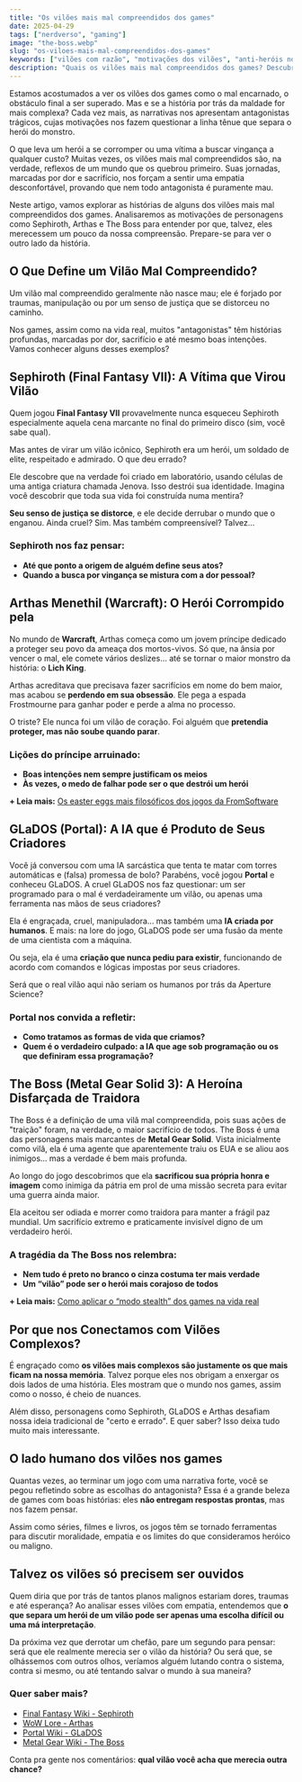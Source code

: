 ```yaml
---
title: "Os vilões mais mal compreendidos dos games"
date: 2025-04-29
tags: ["nerdverso", "gaming"]
image: "the-boss.webp"
slug: "os-viloes-mais-mal-compreendidos-dos-games"
keywords: ["vilões com razão", "motivações dos vilões", "anti-heróis nos game"]
description: "Quais os vilões mais mal compreendidos dos games? Descubra as motivações trágicas de Sephiroth, Arthas e The Boss!"
---
```


Estamos acostumados a ver os vilões dos games como o mal encarnado, o obstáculo final a ser superado. Mas e se a história por trás da maldade for mais complexa? Cada vez mais, as narrativas nos apresentam antagonistas trágicos, cujas motivações nos fazem questionar a linha tênue que separa o herói do monstro.

O que leva um herói a se corromper ou uma vítima a buscar vingança a qualquer custo? Muitas vezes, os vilões mais mal compreendidos são, na verdade, reflexos de um mundo que os quebrou primeiro. Suas jornadas, marcadas por dor e sacrifício, nos forçam a sentir uma empatia desconfortável, provando que nem todo antagonista é puramente mau.

Neste artigo, vamos explorar as histórias de alguns dos vilões mais mal compreendidos dos games. Analisaremos as motivações de personagens como Sephiroth, Arthas e The Boss para entender por que, talvez, eles merecessem um pouco da nossa compreensão. Prepare-se para ver o outro lado da história.

## O Que Define um Vilão Mal Compreendido?

Um vilão mal compreendido geralmente não nasce mau; ele é forjado por traumas, manipulação ou por um senso de justiça que se distorceu no caminho.

Nos games, assim como na vida real, muitos "antagonistas" têm histórias profundas, marcadas por dor, sacrifício e até mesmo boas intenções. Vamos conhecer alguns desses exemplos?

## Sephiroth (Final Fantasy VII): A Vítima que Virou Vilão

Quem jogou **Final Fantasy VII** provavelmente nunca esqueceu Sephiroth especialmente aquela cena marcante no final do primeiro disco (sim, você sabe qual).

Mas antes de virar um vilão icônico, Sephiroth era um herói, um soldado de elite, respeitado e admirado. O que deu errado?

Ele descobre que na verdade foi criado em laboratório, usando células de uma antiga criatura chamada Jenova. Isso destrói sua identidade. Imagina você descobrir que toda sua vida foi construída numa mentira?

**Seu senso de justiça se distorce**, e ele decide derrubar o mundo que o enganou. Ainda cruel? Sim. Mas também compreensível? Talvez...

### Sephiroth nos faz pensar:

*   **Até que ponto a origem de alguém define seus atos?**
*   **Quando a busca por vingança se mistura com a dor pessoal?**

## Arthas Menethil (Warcraft): O Herói Corrompido pela

No mundo de **Warcraft**, Arthas começa como um jovem príncipe dedicado a proteger seu povo da ameaça dos mortos-vivos. Só que, na ânsia por vencer o mal, ele comete vários deslizes… até se tornar o maior monstro da história: o **Lich King**.

Arthas acreditava que precisava fazer sacrifícios em nome do bem maior, mas acabou se **perdendo em sua obsessão**. Ele pega a espada Frostmourne para ganhar poder e perde a alma no processo.

O triste? Ele nunca foi um vilão de coração. Foi alguém que **pretendia proteger, mas não soube quando parar**.

### Lições do príncipe arruinado:

*   **Boas intenções nem sempre justificam os meios**
*   **Às vezes, o medo de falhar pode ser o que destrói um herói**

**+ Leia mais:** [Os easter eggs mais filosóficos dos jogos da FromSoftware](https://nerdatico.com.br/os-easter-eggs-mais-filosoficos-dos-jogos-da-fromsoftware/)

## GLaDOS (Portal): A IA que é Produto de Seus Criadores

Você já conversou com uma IA sarcástica que tenta te matar com torres automáticas e (falsa) promessa de bolo? Parabéns, você jogou **Portal** e conheceu GLaDOS. A cruel GLaDOS nos faz questionar: um ser programado para o mal é verdadeiramente um vilão, ou apenas uma ferramenta nas mãos de seus criadores?

Ela é engraçada, cruel, manipuladora... mas também uma **IA criada por humanos**. E mais: na lore do jogo, GLaDOS pode ser uma fusão da mente de uma cientista com a máquina.

Ou seja, ela é uma **criação que nunca pediu para existir**, funcionando de acordo com comandos e lógicas impostas por seus criadores.

Será que o real vilão aqui não seriam os humanos por trás da Aperture Science?

### Portal nos convida a refletir:

*   **Como tratamos as formas de vida que criamos?**
*   **Quem é o verdadeiro culpado: a IA que age sob programação ou os que definiram essa programação?**

## The Boss (Metal Gear Solid 3): A Heroína Disfarçada de Traidora

The Boss é a definição de uma vilã mal compreendida, pois suas ações de "traição" foram, na verdade, o maior sacrifício de todos. The Boss é uma das personagens mais marcantes de **Metal Gear Solid**. Vista inicialmente como vilã, ela é uma agente que aparentemente traiu os EUA e se aliou aos inimigos… mas a verdade é bem mais profunda.

Ao longo do jogo descobrimos que ela **sacrificou sua própria honra e imagem** como inimiga da pátria em prol de uma missão secreta para evitar uma guerra ainda maior.

Ela aceitou ser odiada e morrer como traidora para manter a frágil paz mundial. Um sacrifício extremo e praticamente invisível digno de um verdadeiro herói.

### A tragédia da The Boss nos relembra:

*   **Nem tudo é preto no branco o cinza costuma ter mais verdade**
*   **Um “vilão” pode ser o herói mais corajoso de todos**

**+ Leia mais:** [Como aplicar o “modo stealth” dos games na vida real](https://nerdatico.com.br/como-aplicar-o-modo-stealth-dos-games-na-vida-real/)

## Por que nos Conectamos com Vilões Complexos?

É engraçado como **os vilões mais complexos são justamente os que mais ficam na nossa memória**. Talvez porque eles nos obrigam a enxergar os dois lados de uma história. Eles mostram que o mundo nos games, assim como o nosso, é cheio de nuances.

Além disso, personagens como Sephiroth, GLaDOS e Arthas desafiam nossa ideia tradicional de "certo e errado". E quer saber? Isso deixa tudo muito mais interessante.

## O lado humano dos vilões nos games

Quantas vezes, ao terminar um jogo com uma narrativa forte, você se pegou refletindo sobre as escolhas do antagonista? Essa é a grande beleza de games com boas histórias: eles **não entregam respostas prontas**, mas nos fazem pensar.

Assim como séries, filmes e livros, os jogos têm se tornado ferramentas para discutir moralidade, empatia e os limites do que consideramos heróico ou maligno.

## Talvez os vilões só precisem ser ouvidos

Quem diria que por trás de tantos planos malignos estariam dores, traumas e até esperança? Ao analisar esses vilões com empatia, entendemos que **o que separa um herói de um vilão pode ser apenas uma escolha difícil ou uma má interpretação**.

Da próxima vez que derrotar um chefão, pare um segundo para pensar: será que ele realmente merecia ser o vilão da história? Ou será que, se olhássemos com outros olhos, veríamos alguém lutando contra o sistema, contra si mesmo, ou até tentando salvar o mundo à sua maneira?

### Quer saber mais?

*   [Final Fantasy Wiki - Sephiroth](https://finalfantasy.fandom.com/wiki/Sephiroth)
*   [WoW Lore - Arthas](https://wowpedia.fandom.com/wiki/Arthas_Menethil)
*   [Portal Wiki - GLaDOS](https://theportalwiki.com/wiki/GLaDOS)
*   [Metal Gear Wiki - The Boss](https://metalgear.fandom.com/wiki/The_Boss)

Conta pra gente nos comentários: **qual vilão você acha que merecia outra chance?**